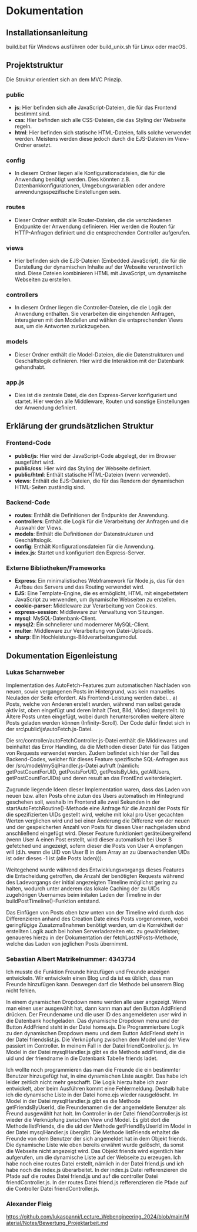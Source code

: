 # Dokumentation

## Installationsanleitung
build.bat für Windows ausführen oder build_unix.sh für Linux oder macOS.

## Projektstruktur
Die Struktur orientiert sich an dem MVC Prinzip.

### public
- **js**: Hier befinden sich alle JavaScript-Dateien, die für das Frontend bestimmt sind.
- **css**: Hier befinden sich alle CSS-Dateien, die das Styling der Webseite regeln.
- **html**: Hier befinden sich statische HTML-Dateien, falls solche verwendet werden. Meistens werden diese jedoch durch die EJS-Dateien im View-Ordner ersetzt.

### config
- In diesem Ordner liegen alle Konfigurationsdateien, die für die Anwendung benötigt werden. Dies könnten z.B. Datenbankkonfigurationen, Umgebungsvariablen oder andere anwendungsspezifische Einstellungen sein.

### routes
- Dieser Ordner enthält alle Router-Dateien, die die verschiedenen Endpunkte der Anwendung definieren. Hier werden die Routen für HTTP-Anfragen definiert und die entsprechenden Controller aufgerufen.

### views
- Hier befinden sich die EJS-Dateien (Embedded JavaScript), die für die Darstellung der dynamischen Inhalte auf der Webseite verantwortlich sind. Diese Dateien kombinieren HTML mit JavaScript, um dynamische Webseiten zu erstellen.

### controllers
- In diesem Ordner liegen die Controller-Dateien, die die Logik der Anwendung enthalten. Sie verarbeiten die eingehenden Anfragen, interagieren mit den Modellen und wählen die entsprechenden Views aus, um die Antworten zurückzugeben.

### models
- Dieser Ordner enthält die Model-Dateien, die die Datenstrukturen und Geschäftslogik definieren. Hier wird die Interaktion mit der Datenbank gehandhabt.

### app.js
- Dies ist die zentrale Datei, die den Express-Server konfiguriert und startet. Hier werden alle Middleware, Routen und sonstige Einstellungen der Anwendung definiert.

## Erklärung der grundsätzlichen Struktur

### Frontend-Code
- **public/js**: Hier wird der JavaScript-Code abgelegt, der im Browser ausgeführt wird.
- **public/css**: Hier wird das Styling der Webseite definiert.
- **public/html**: Enthält statische HTML-Dateien (wenn verwendet).
- **views**: Enthält die EJS-Dateien, die für das Rendern der dynamischen HTML-Seiten zuständig sind.

### Backend-Code
- **routes**: Enthält die Definitionen der Endpunkte der Anwendung.
- **controllers**: Enthält die Logik für die Verarbeitung der Anfragen und die Auswahl der Views.
- **models**: Enthält die Definitionen der Datenstrukturen und Geschäftslogik.
- **config**: Enthält Konfigurationsdateien für die Anwendung.
- **index.js**: Startet und konfiguriert den Express-Server.

### Externe Bibliotheken/Frameworks
- **Express**: Ein minimalistisches Webframework für Node.js, das für den Aufbau des Servers und das Routing verwendet wird.
- **EJS**: Eine Template-Engine, die es ermöglicht, HTML mit eingebettetem JavaScript zu verwenden, um dynamische Webseiten zu erstellen.
- **cookie-parser**: Middleware zur Verarbeitung von Cookies.
- **express-session**: Middleware zur Verwaltung von Sitzungen.
- **mysql**: MySQL-Datenbank-Client.
- **mysql2**: Ein schnellerer und modernerer MySQL-Client.
- **multer**: Middleware zur Verarbeitung von Datei-Uploads.
- **sharp**: Ein Hochleistungs-Bildverarbeitungsmodul.

## Dokumentation Eigenleistung

### Lukas Scharnweber

Implementation des AutoFetch-Features zum automatischen Nachladen von neuen, sowie vergangenen Posts im Hintergrund, was kein manuelles Neuladen der Seite erfordert.
Als Frontend-Leistung werden dabei...
a) Posts, welche von Anderen erstellt wurden, während man selbst gerade aktiv ist, oben eingefügt und deren Inhalt (Text, Bild, Video) dargestellt.
b) Ältere Posts unten eingefügt, wobei durch herunterscrollen weitere ältere Posts geladen werden können (Infinity-Scroll).
Der Code dafür findet sich in der src\public\js\autoFetch.js-Datei.

Die src/controller/autoFetchController.js-Datei enthält die Middlewares und beinhaltet das Error Handling, da die Methoden dieser Datei für das Tätigen von Requests verwendet werden. Zudem befindet sich hier der Teil des Backend-Codes, welcher für dieses Feature spezifische SQL-Anfragen aus der /src/model/mySqlHandler.js-Datei aufruft (nämlich:  getPostCountForUID, getPostsForUID, getPostsByUids, getAllUsers, getPostCountForUIDs) und deren result an das FrontEnd weiterdelegiert.

Zugrunde liegende Ideen dieser Implementation waren, dass das Laden von neuen bzw. alten Posts ohne zutun des Users automatisch im Hintegrund geschehen soll, weshalb im Frontend alle zwei Sekunden in der startAutoFetchRoutine()-Methode eine Anfrage für die Anzahl der Posts für die spezifizierten UIDs gestellt wird, welche mit lokal pro User gecachten Werten verglichen wird und bei einer Änderung die Differenz von der neuen und der gespeicherten Anzahl von Posts für diesen User nachgeladen ubnd anschließend eingefügt wird. Dieser Feature funktioniert geräteübergreifend (wenn User A einen Post erstellt, wird dieser automatisch bei User B gefetched und angezeigt, sofern dieser die Posts von User A empfangen will (d.h. wenn die UID von User B in dem Array an zu überwachenden UIDs ist oder dieses -1 ist (alle Posts laden))).

Weitegehend wurde während des Entwicklungsvorgangs dieses Features die Entscheidung getroffen, die Anzahl der benötigten Requests während des Ladevorgangs der initial angezeigten Timeline möglichst gering zu halten, wodurch unter anderem das lokale Caching der zu UIDs zugehörigen Usernames beim initalen Laden der Timeline in der buildPostTimeline()-Funktion entstand.

Das Einfügen von Posts oben bzw unten von der Timeline wird durch das Differenzieren anhand des Creation Date eines Posts vorgenommen, wobei geringfügige Zusatzmaßnahmen benötigt werden, um die Korrektheit der erstellten Logik auch bei hohen Serverladezeiten etc. zu gewährleisten; genaueres hierzu in der Dokumentation der fetchLastNPosts-Methode, welche das Laden von jeglichen Posts übernimmt.



### Sebastian Albert Matrikelnummer: 4343734
Ich musste die Funktion Freunde hinzufügen und Freunde anzeigen entwickeln. Wir entwickeln einen Blog und da ist es üblich, dass man Freunde hinzufügen kann. Deswegen darf die Methode bei unserem Blog nicht fehlen. 

In einem dynamischen Dropdown menu werden alle user angezeigt. Wenn man einen user ausgewählt hat, dann kann man auf den Button AddFriend drücken. Der Freundename und die user ID des angemeldeten user wird in die Datenbank hochgeladen. Das dynamische Dropdown menu und der Button AddFriend steht in der Datei home.ejs. Die Programmierbare Logik zu den dynamischen Dropdown menu und dem Button AddFriend steht in der Datei friendslist.js. Die Verknüpfung zwischen dem Model und der View passiert im Controller. In meinem Fall in der Datei friendController.js. Im Model in der Datei mysqlHandler.js gibt es die Methode addFriend, die die uid und der friendname in die Datenbank Tabelle friends ladet.


Ich wollte noch programmieren das man die Freunde die ein bestimmter Benutzer hinzugefügt hat, in eine dynamischen Liste ausgibt. Das habe ich leider zeitlich nicht mehr geschafft. Die Logik hierzu habe ich zwar entwickelt, aber beim Ausführen kommt eine Fehlermeldung. Deshalb habe ich die dynamische Liste in der Datei home.ejs wieder rausgelöscht. Im Model in der Datei mysqlHandler.js gibt es die Methode getFriendsByUserId, die Freundenamen die der angemeldete Benutzer als Freund ausgewählt hat holt. Im Controller in der Datei friendController.js ist wieder die Verknüpfung zwischen View und Model. Es gibt dort die Methode listFriends, die die uid der Methode getFriendByUserId im Model in der Datei mysqlHandler.js übergibt. Die Methode listFriends erhaltet die Freunde von dem Benutzer der sich angemeldet hat in dem Objekt friends. Die dynamische Liste wie oben bereits erwähnt wurde gelöscht, da sonst die Webseite nicht angezeigt wird. Das Objekt friends wird eigentlich hier aufgerufen, um die dynamische Liste auf der Webseite zu erzeugen. Ich habe noch eine routes Datei erstellt, nämlich in der Datei friend.js und ich habe noch die index.js überarbeitet. In der index.js Datei refferenzieren die Pfade auf die routes Datei friend.js und auf die controller Datei friendController.js. In der routes Datei friend.js refferenzieren die Pfade auf die Controller Datei friendController.js.


### Alexander Fleig

https://github.com/lukaspanni/Lecture_Webengineering_2024/blob/main/Material/Notes/Bewertung_Projektarbeit.md